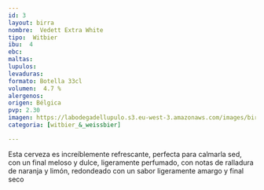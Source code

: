 ```yaml
---
id: 3
layout: birra
nombre:  Vedett Extra White
tipo:  Witbier
ibu:  4
ebc:
maltas: 
lupulos: 
levaduras: 
formato: Botella 33cl
volumen:  4.7 %
alergenos: 
origen: Bélgica
pvp: 2.30
imagen: https://labodegadellupulo.s3.eu-west-3.amazonaws.com/images/birras/vedettwhite.jpg
categoria: [witbier_&_weissbier]

---
```

Esta cerveza es increíblemente refrescante, perfecta para calmarla sed, con un final meloso y dulce, ligeramente perfumado, con notas de ralladura de naranja y limón, redondeado con un sabor ligeramente amargo y final seco

